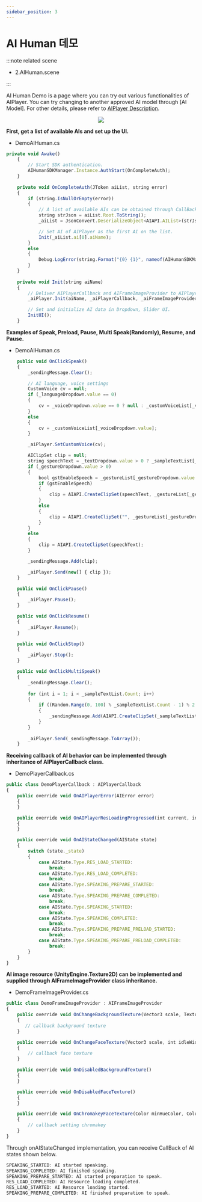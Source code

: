 ```yaml
---
sidebar_position: 3
---
```


# AI Human 데모
:::note related scene

- 2.AIHuman.scene

:::

AI Human Demo is a page where you can try out various functionalities of AIPlayer. You can try changing to another approved AI model through [AI Model]. For other details, please refer to [AIPlayer Description](/aihuman/unity-sdk/aiplayer/overview).

<p align="center">
<img src="/img/aihuman/unity/introduction.png" style={{zoom: "40%"}} />
</p>

**First, get a list of available AIs and set up the UI.**

- DemoAIHuman.cs

```js
private void Awake()
    {             
        // Start SDK authentication.
        AIHumanSDKManager.Instance.AuthStart(OnCompleteAuth);
    }
  
    private void OnCompleteAuth(JToken aiList, string error)
    {
        if (string.IsNullOrEmpty(error))
        {      
            // A list of available AIs can be obtained through CallBack.   
            string strJson = aiList.Root.ToString();
            _aiList = JsonConvert.DeserializeObject<AIAPI.AIList>(strJson);

            // Set AI of AIPlayer as the first AI on the list.                 
            Init(_aiList.ai[0].aiName);
        }
        else
        {
            Debug.LogError(string.Format("{0} {1}", nameof(AIHumanSDKManager), error));
        }
    }
  
    private void Init(string aiName)
    {              
        // Deliver AIPlayerCallback and AIFrameImageProvider to AIPlayer.
        _aiPlayer.Init(aiName, _aiPlayerCallback, _aiFrameImageProvider);

        // Set and initialize AI data in Dropdown, Slider UI.
        InitUI();
    }
```

**Examples of Speak, Preload, Pause, Multi Speak(Randomly), Resume, and Pause.** 

- DemoAIHuman.cs

```js
    public void OnClickSpeak()
    {
        _sendingMessage.Clear();

        // AI language, voice settings
        CustomVoice cv = null;
        if (_languageDropdown.value == 0)
        {
            cv = _voiceDropdown.value == 0 ? null : _customVoiceList[_voiceDropdown.value - 1];
        }
        else
        {
            cv = _customVoiceList[_voiceDropdown.value];
        }

        _aiPlayer.SetCustomVoice(cv);

        AIClipSet clip = null;
        string speechText = _textDropdown.value > 0 ? _sampleTextList[_textDropdown.value] : null;
        if (_gestureDropdown.value > 0)
        {
            bool gstEnableSpeech = _gestureList[_gestureDropdown.value - 1].EnableSpeech;
            if (gstEnableSpeech)
            {
                clip = AIAPI.CreateClipSet(speechText, _gestureList[_gestureDropdown.value - 1].Name);
            }
            else
            {
                clip = AIAPI.CreateClipSet("", _gestureList[_gestureDropdown.value - 1].Name);
            }
        }
        else
        {
            clip = AIAPI.CreateClipSet(speechText);
        }

        _sendingMessage.Add(clip);

        _aiPlayer.Send(new[] { clip });
    }

    public void OnClickPause()
    {
        _aiPlayer.Pause();
    }

    public void OnClickResume()
    {
        _aiPlayer.Resume();
    }

    public void OnClickStop()
    {
        _aiPlayer.Stop();
    }

    public void OnClickMultiSpeak()
    {
        _sendingMessage.Clear();
      
        for (int i = 1; i < _sampleTextList.Count; i++)
        {
            if ((Random.Range(0, 100) % _sampleTextList.Count - 1) % 2 == 0)
            {
                _sendingMessage.Add(AIAPI.CreateClipSet(_sampleTextList[i]));
            }
        }
        
        _aiPlayer.Send(_sendingMessage.ToArray());
    }
```

**Receiving callback of AI behavior can be implemented through inheritance of AIPlayerCallback class.** 

- DemoPlayerCallback.cs

```js
public class DemoPlayerCallback : AIPlayerCallback
{
    public override void OnAIPlayerError(AIError error)
    {       
    }

    public override void OnAIPlayerResLoadingProgressed(int current, int total)
    {             
    }

    public override void OnAIStateChanged(AIState state)
    {      
        switch (state._state)
        {
            case AIState.Type.RES_LOAD_STARTED:             
                break;             
            case AIState.Type.RES_LOAD_COMPLETED:
                break;
            case AIState.Type.SPEAKING_PREPARE_STARTED:
                break;
            case AIState.Type.SPEAKING_PREPARE_COMPLETED:
                break;
            case AIState.Type.SPEAKING_STARTED:
                break;
            case AIState.Type.SPEAKING_COMPLETED:
                break;
            case AIState.Type.SPEAKING_PREPARE_PRELOAD_STARTED:
                break;
            case AIState.Type.SPEAKING_PREPARE_PRELOAD_COMPLETED:
                break;
        }
    }
}
```

**AI image resource (UnityEngine.Texture2D) can be implemented and supplied through AIFrameImageProvider class inheritance.** 

- DemoFrameImageProvider.cs

```js
public class DemoFrameImageProvider : AIFrameImageProvider
{ 
    public override void OnChangeBackgroundTexture(Vector3 scale, Texture2D bgTexture)
    {     
       // callback background texture
    }

    public override void OnChangeFaceTexture(Vector3 scale, int idleWidth, int idleHeight, FaceRect faceRect, Texture2D faceTexture)
    {
        // callback face texture
    }

    public override void OnDisabledBackgroundTexture()
    {        
    }

    public override void OnDisabledFaceTexture()
    {
    }

    public override void OnChromakeyFaceTexture(Color minHueColor, Color maxHueColor)
    {
        // callback setting chromakey
    }
}
```

Through onAIStateChanged implementation, you can receive CallBack of AI states shown below.

```js
SPEAKING_STARTED: AI started speaking.
SPEAKING_COMPLETED: AI finished speaking.
SPEAKING_PREPARE_STARTED: AI started preparation to speak.
RES_LOAD_COMPLETED: AI Resource loading completed.
RES_LOAD_STARTED: AI Resource loading started.
SPEAKING_PREPARE_COMPLETED: AI finished preparation to speak.
```
